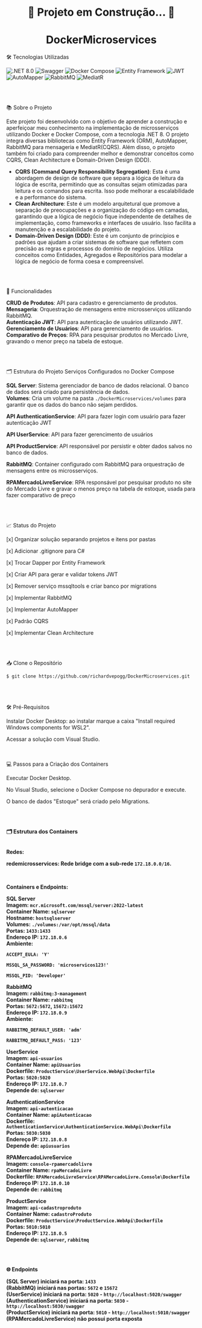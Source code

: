 <h1 align="center">🚧 Projeto em Construção... 🚧</h1>

<h1 align="center">DockerMicroservices</h1>

🛠 Tecnologias Utilizadas
<p align="left"> <img src="https://img.shields.io/badge/.NET-8.0-blue" alt=".NET 8.0"> <img src="https://img.shields.io/badge/Swagger-3.0.0-green" alt="Swagger"> <img src="https://img.shields.io/badge/Docker-Compose-blue" alt="Docker Compose"> <img src="https://img.shields.io/badge/Entity%20Framework-6.0.0-green" alt="Entity Framework"> <img src="https://img.shields.io/badge/JWT-5.0.0-red" alt="JWT"> <img src="https://img.shields.io/badge/AutoMapper-10.0.0-yellow" alt="AutoMapper"> <img src="https://img.shields.io/badge/RabbitMQ-3.8.9-orange" alt="RabbitMQ"> <img src="https://img.shields.io/badge/MediatR-9.0.0-blue" alt="MediatR"> </p>

<br><br>

📚 Sobre o Projeto
<p>Este projeto foi desenvolvido com o objetivo de aprender a construção e aperfeiçoar meu conhecimento na implementação de microsserviços utilizando Docker e Docker Compose, com a tecnologia .NET 8. O projeto integra diversas bibliotecas como Entity Framework (ORM), AutoMapper, RabbitMQ para mensageria e MediatR(CQRS). Além disso, o projeto também foi criado para compreender melhor e demonstrar conceitos como CQRS, Clean Architecture e Domain-Driven Design (DDD).</p>

<ul>
  <li><strong>CQRS (Command Query Responsibility Segregation)</strong>: Esta é uma abordagem de design de software que separa a lógica de leitura da lógica de escrita, permitindo que as consultas sejam otimizadas para leitura e os comandos para escrita. Isso pode melhorar a escalabilidade e a performance do sistema.</li>
  <li><strong>Clean Architecture</strong>: Este é um modelo arquitetural que promove a separação de preocupações e a organização do código em camadas, garantindo que a lógica de negócio fique independente de detalhes de implementação, como frameworks e interfaces de usuário. Isso facilita a manutenção e a escalabilidade do projeto.</li>
  <li><strong>Domain-Driven Design (DDD)</strong>: Este é um conjunto de princípios e padrões que ajudam a criar sistemas de software que refletem com precisão as regras e processos do domínio de negócios. Utiliza conceitos como Entidades, Agregados e Repositórios para modelar a lógica de negócio de forma coesa e compreensível.</li>
</ul>


<br><br>

🚀 Funcionalidades
<p> <b>CRUD de Produtos</b>: API para cadastro e gerenciamento de produtos.<br> <b>Mensageria</b>: Orquestração de mensagens entre microsserviços utilizando RabbitMQ.<br> <b>Autenticação JWT</b>: API para autenticação de usuários utilizando JWT.<br> <b>Gerenciamento de Usuários</b>: API para gerenciamento de usuários.<br> <b>Comparativo de Preços</b>: RPA para pesquisar produtos no Mercado Livre, gravando o menor preço na tabela de estoque. </p>
<br><br>

🗂️ Estrutura do Projeto
Serviços Configurados no Docker Compose
<p> <b>SQL Server</b>: Sistema gerenciador de banco de dados relacional. O banco de dados será criado para persistência de dados.<br> <b>Volumes</b>: Cria um volume na pasta <code>./DockerMicroservices/volumes</code> para garantir que os dados do banco não sejam perdidos. </p>
<p> <b>API AuthenticationService</b>: API para fazer login com usuário para fazer autenticação JWT</p>
<p> <b>API UserService</b>: API para fazer gerencimento de usuários</p>
<p> <b>API ProductService</b>: API responsável por persistir e obter dados salvos no banco de dados. </p>
<p> <b>RabbitMQ</b>: Container configurado com RabbitMQ para orquestração de mensagens entre os microsserviços. </p>
<p> <b>RPAMercadoLivreService</b>: RPA responsável por pesquisar produto no site do Mercado Livre e gravar o menos preço na tabela de estoque, usada para fazer comparativo de preço</p>
<br>
<br>

📈 Status do Projeto
<p>

[x] Organizar solução separando projetos e itens por pastas<br>

[x] Adicionar .gitignore para C#<br>

[x] Trocar Dapper por Entity Framework<br>

[x] Criar API para gerar e validar tokens JWT<br>

[x] Remover serviço mssqltools e criar banco por migrations<br>

[x] Implementar RabbitMQ<br>

[x] Implementar AutoMapper<br>

[x] Padrão CQRS <br>

[x] Implementar Clean Architecture</p>
<br>
<br>


📥 Clone o Repositório
```
$ git clone https://github.com/richardvepogg/DockerMicroservices.git
```
<br>
<br>
<br>
🛠 Pré-Requisitos
<p>

Instalar Docker Desktop: ao instalar marque a caixa "Install required Windows components for WSL2".<br>

Acessar a solução com Visual Studio. </p>

<br>
<br>
💻 Passos para a Criação dos Containers
<p>

Executar Docker Desktop.<br>

No Visual Studio, selecione o Docker Compose no depurador e execute.<br>

O banco de dados "Estoque" será criado pelo Migrations. </p>

<br>
<br>
<p><b>🗂️ Estrutura dos Containers</b></p>
<br>
<b>Redes:<b>
<br>
<p> <b>redemicrosservices</b>: Rede bridge com a sub-rede <code>172.18.0.0/16</code>. </p>
<br>
<b><p>Containers e Endpoints:</p></b>
<p> <b>SQL Server</b><br> <b>Imagem</b>: <code>mcr.microsoft.com/mssql/server:2022-latest</code><br> <b>Container Name</b>: <code>sqlserver</code><br> <b>Hostname</b>: <code>hostsqlserver</code><br> <b>Volumes</b>: <code>./volumes:/var/opt/mssql/data</code><br> <b>Portas</b>: <code>1433:1433</code><br> <b>Endereço IP</b>: <code>172.18.0.6</code><br> <b>Ambiente</b>:<br>

<code>ACCEPT_EULA: 'Y'</code><br>

<code>MSSQL_SA_PASSWORD: 'microservicos123!'</code><br>

<code>MSSQL_PID: 'Developer'</code> </p>

<p> <b>RabbitMQ</b><br> <b>Imagem</b>: <code>rabbitmq:3-management</code><br> <b>Container Name</b>: <code>rabbitmq</code><br> <b>Portas</b>: <code>5672:5672</code>, <code>15672:15672</code><br> <b>Endereço IP</b>: <code>172.18.0.9</code><br> <b>Ambiente</b>:<br>

<code>RABBITMQ_DEFAULT_USER: 'adm'</code><br>

<code>RABBITMQ_DEFAULT_PASS: '123'</code> </p>

<p> <b>UserService</b><br> <b>Imagem</b>: <code>api-usuarios</code><br> <b>Container Name</b>: <code>apiUsuarios</code><br> <b>Dockerfile</b>: <code>ProductService\UserService.WebApi\Dockerfile</code><br> <b>Portas</b>: <code>5020:5020</code><br> <b>Endereço IP</b>: <code>172.18.0.7</code><br> <b>Depende de</b>: <code>sqlserver</code> </p>

<p> <b>AuthenticationService</b><br> <b>Imagem</b>: <code>api-autenticacao</code><br> <b>Container Name</b>: <code>apiAutenticacao</code><br> <b>Dockerfile</b>: <code>AuthenticationService\AuthenticationService.WebApi\Dockerfile</code><br> <b>Portas</b>: <code>5030:5030</code><br> <b>Endereço IP</b>: <code>172.18.0.8</code><br> <b>Depende de</b>: <code>apiusuarios</code> </p>

<p> <b>RPAMercadoLivreService</b><br> <b>Imagem</b>: <code>console-rpamercadolivre</code><br> <b>Container Name</b>: <code>rpaMercadoLivre</code><br> <b>Dockerfile</b>: <code>RPAMercadoLivreService\RPAMercadoLivre.Console\Dockerfile</code><br> <b>Endereço IP</b>: <code>172.18.0.10</code><br> <b>Depende de</b>: <code>rabbitmq</code> </p>

<p> <b>ProductService</b><br> <b>Imagem</b>: <code>api-cadastroproduto</code><br> <b>Container Name</b>: <code>cadastroProduto</code><br> <b>Dockerfile</b>: <code>ProductService\ProductService.WebApi\Dockerfile</code><br> <b>Portas</b>: <code>5010:5010</code><br> <b>Endereço IP</b>: <code>172.18.0.5</code><br> <b>Depende de</b>: <code>sqlserver</code>, <code>rabbitmq</code> </p>
<br><br>


🌐 Endpoints
<p><b>(SQL Server)</b> iniciará na porta: <code>1433</code><br><b>(RabbitMQ)</b> iniciará nas portas: <code>5672</code> e <code>15672</code><br><b>(UserService)</b> iniciará na porta: <code>5020</code> - <code>http://localhost:5020/swagger</code><br><b>(AuthenticationService)</b> iniciará na porta: <code>5030</code> - <code>http://localhost:5030/swagger</code> <br><b>(ProductService)</b> iniciará na porta: <code>5010</code> - <code>http://localhost:5010/swagger</code><br><b>(RPAMercadoLivreService)</b> não possui porta exposta<br></p>
